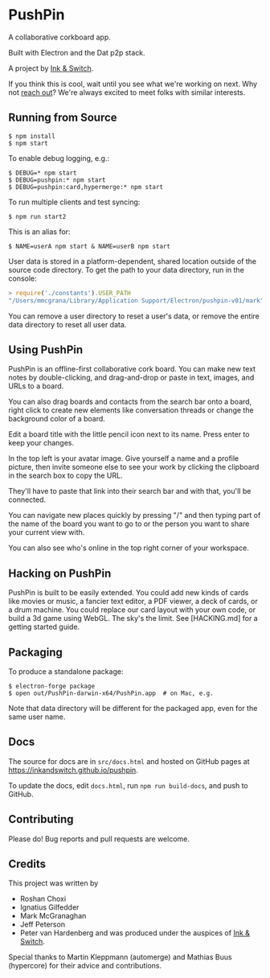 # PushPin

A collaborative corkboard app.

Built with Electron and the Dat p2p stack.

A project by [Ink & Switch](https://inkandswitch.com/). 

If you think this is cool, wait until you see what we're working on next. Why not [reach out](hello@inkandswitch.com)? We're always excited to meet folks with similar interests.

## Running from Source

```console
$ npm install
$ npm start
```

To enable debug logging, e.g.:

```console
$ DEBUG=* npm start
$ DEBUG=pushpin:* npm start
$ DEBUG=pushpin:card,hypermerge:* npm start
```

To run multiple clients and test syncing:

```console
$ npm run start2
```

This is an alias for:

```console
$ NAME=userA npm start & NAME=userB npm start
```

User data is stored in a platform-dependent, shared location outside of the
source code directory. To get the path to your data directory, run in the
console:

```javascript
> require('./constants').USER_PATH
"/Users/mmcgrana/Library/Application Support/Electron/pushpin-v01/mark"
```

You can remove a user directory to reset a user's data, or remove the entire data directory to reset all user data.

## Using PushPin

PushPin is an offline-first collaborative cork board. You can make new text notes by double-clicking, and drag-and-drop or paste in text, images, and URLs to a board. 

You can also drag boards and contacts from the search bar onto a board, right click to create new elements like conversation threads or change the background color of a board.

Edit a board title with the little pencil icon next to its name. Press enter to keep your changes.

In the top left is your avatar image. Give yourself a name and a profile picture, then invite someone else to see your work by clicking the clipboard in the search box to copy the URL.

They'll have to paste that link into their search bar and with that, you'll be connected.

You can navigate new places quickly by pressing "/" and then typing part of the name of the board you want to go to or the person you want to share your current view with.

You can also see who's online in the top right corner of your workspace.

## Hacking on PushPin

PushPin is built to be easily extended. You could add new kinds of cards like movies or music, a fancier text editor, a PDF viewer, a deck of cards, or a drum machine. You could replace our card layout with your own code, or build a 3d game using WebGL. The sky's the limit. See [HACKING.md] for a getting started guide.

## Packaging

To produce a standalone package:

```console
$ electron-forge package
$ open out/PushPin-darwin-x64/PushPin.app  # on Mac, e.g.
```

Note that data directory will be different for the packaged app, even for the
same user name.

## Docs

The source for docs are in `src/docs.html` and hosted on GitHub pages at https://inkandswitch.github.io/pushpin.

To update the docs, edit `docs.html`, run `npm run build-docs`, and push to GitHub.

## Contributing

Please do! Bug reports and pull requests are welcome.

## Credits

This project was written by
 * Roshan Choxi
 * Ignatius Gilfedder
 * Mark McGranaghan
 * Jeff Peterson
 * Peter van Hardenberg
and was produced under the auspices of [Ink & Switch](inkandswitch.com).

Special thanks to Martin Kleppmann (automerge) and Mathias Buus (hypercore) for their advice and contributions.
